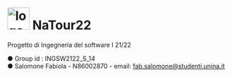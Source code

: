 # <img width="50" alt="logo" src="https://user-images.githubusercontent.com/60442414/191938109-99aa1c95-0219-48de-bc17-b7ea6de1d6d6.png"> NaTour22


Progetto di Ingegneria del software I 21/22 

● Group id : INGSW2122_S_14                                                                                                               
● Salomone Fabiola - N86002870 - email: fab.salomone@studenti.unina.it

